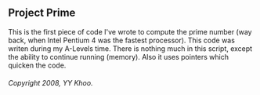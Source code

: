 ## Project Prime
This is the first piece of code I've wrote to compute the prime number (way back, when Intel Pentium 4 was the fastest processor). This code was writen during my A-Levels time. There is nothing much in this script, except the ability to continue running (memory). Also it uses pointers which quicken the code.

###### Copyright 2008, YY Khoo.